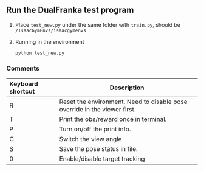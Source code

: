 ## Run the DualFranka test program

1. Place `test_new.py` under the same folder with `train.py`, should be `/IsaacGymEnvs/isaacgymenvs`

2. Running in the environment

   ```
   python test_new.py
   ```

### Comments

| Keyboard shortcut | Description                                                  |
| :---------------- | ------------------------------------------------------------ |
| R                 | Reset the environment. Need to disable pose override in the viewer first. |
| T                 | Print the obs/reward once in terminal.                       |
| P                 | Turn on/off the print info.                                  |
| C                 | Switch the view angle                                        |
| S                 | Save the pose status in file.                                |
| 0                 | Enable/disable target tracking                               |